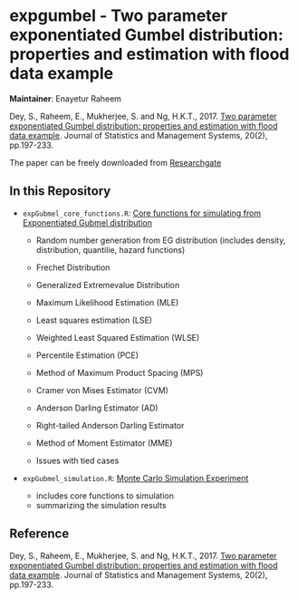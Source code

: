 # expgumbel - Two parameter exponentiated Gumbel distribution: properties and estimation with flood data example

__Maintainer__: Enayetur Raheem

Dey, S., Raheem, E., Mukherjee, S. and Ng, H.K.T., 2017. [Two parameter exponentiated Gumbel distribution: properties and estimation with flood data example](https://www.tandfonline.com/doi/abs/10.1080/09720510.2016.1228261). Journal of Statistics and Management Systems, 20(2), pp.197-233.

The paper can be freely downloaded from [Researchgate](https://www.researchgate.net/profile/Sanku-Dey/publication/313965705_Two_Parameter_Exponentiated_Gumbel_Distribution_Properties_and_Estimation_with_Flood_Data/links/58fb79b6aca2723d79d841bc/Two-Parameter-Exponentiated-Gumbel-Distribution-Properties-and-Estimation-with-Flood-Data.pdf)

## In this Repository

- `expGubmel_core_functions.R`: [Core functions for simulating from Exponentiated Gubmel distribution](https://github.com/raheems/expgumbel/blob/main/expGumbel_core_functions.R)

  - Random number generation from EG distribution (includes density, distribution, quantilie, hazard functions)
  
  - Frechet Distribution
  - Generalized Extremevalue Distribution
  - Maximum Likelihood Estimation (MLE)
  - Least squares estimation (LSE)
  - Weighted Least Squared Estimation (WLSE)
  - Percentile Estimation (PCE)
  - Method of Maximum Product Spacing (MPS)
  - Cramer von Mises Estimator (CVM)
  - Anderson Darling Estimator (AD)
  - Right-tailed Anderson Darling Estimator
  - Method of Moment Estimator (MME)
  - Issues with tied cases
  
- `expGubmel_simulation.R`: [Monte Carlo Simulation Experiment](https://github.com/raheems/expgumbel/blob/main/expGumbel_simulation.R)

  - includes core functions to simulation
  - summarizing the simulation results


## Reference

Dey, S., Raheem, E., Mukherjee, S. and Ng, H.K.T., 2017. [Two parameter exponentiated Gumbel distribution: properties and estimation with flood data example](https://www.tandfonline.com/doi/abs/10.1080/09720510.2016.1228261). Journal of Statistics and Management Systems, 20(2), pp.197-233.


